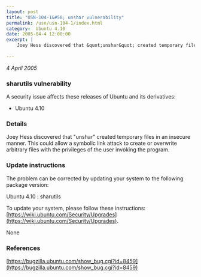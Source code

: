 ```yaml
---
layout: post
title: "USN-104-1&#58; unshar vulnerability"
permalink: /usn/usn-104-1/index.html
category:  Ubuntu 4.10
date: 2005-04-4 12:00:00
excerpt: |
    Joey Hess discovered that &quot;unshar&quot; created temporary files in an insecure manner. This could allow a symbolic link attack to create or overwrite arbitrary files with the privileges of the user invoking the program.
    
--- 
```

 
 

*4 April 2005*

### sharutils vulnerability

A security issue affects these releases of Ubuntu and its derivatives:

* Ubuntu 4.10

### Details

Joey Hess discovered that &quot;unshar&quot; created temporary files in an insecure manner. This could allow a symbolic link attack to create or overwrite arbitrary files with the privileges of the user invoking the program.

### Update instructions

The problem can be corrected by updating your system to the following package version:

Ubuntu 4.10
 : sharutils 

To update your system, please follow these instructions: [https://wiki.ubuntu.com/Security/Upgrades](https://wiki.ubuntu.com/Security/Upgrades).

None

### References

 
 [https://bugzilla.ubuntu.com/show_bug.cgi?id=8459](https://bugzilla.ubuntu.com/show_bug.cgi?id=8459)
 

